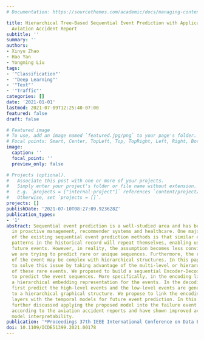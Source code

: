 ```yaml
---
# Documentation: https://sourcethemes.com/academic/docs/managing-content/

title: Hierarchical Tree-Based Sequential Event Prediction with Application in the
  Aviation Accident Report
subtitle: ''
summary: ''
authors:
- Xinyu Zhao
- Hao Yan
- Yongming Liu
tags:
- '"Classification"'
- '"Deep Learning"'
- '"Text"'
- '"Traffic"'
categories: []
date: '2021-01-01'
lastmod: 2021-07-09T12:25:40-07:00
featured: false
draft: false

# Featured image
# To use, add an image named `featured.jpg/png` to your page's folder.
# Focal points: Smart, Center, TopLeft, Top, TopRight, Left, Right, BottomLeft, Bottom, BottomRight.
image:
  caption: ''
  focal_point: ''
  preview_only: false

# Projects (optional).
#   Associate this post with one or more of your projects.
#   Simply enter your project's folder or file name without extension.
#   E.g. `projects = ["internal-project"]` references `content/project/deep-learning/index.md`.
#   Otherwise, set `projects = []`.
projects: []
publishDate: '2021-07-10T08:27:09.923628Z'
publication_types:
- '1'
abstract: Sequential event prediction is a well-studied area and has been widely used
  in proactive management, recommender systems and healthcare. One major assumption
  of the existing sequential event prediction methods is that similar event sequence
  patterns in the historical record will repeat themselves, enabling us to predict
  future events. However, in reality, the assumption becomes less convincing when
  we are trying to predict rare or unique sequences. Furthermore, the representation
  of the event may be complex with hierarchical structures. In this paper, we aim
  to solve this issue by taking advantage of the multi-level or hierarchical representation
  of these rare events. We proposed to build a sequential Encoder-Decoder framework
  to predict the event sequences. More specifically, in the encoding layer, we built
  a hierarchical embedding representation for the events. In the decoding layer, we
  first predict the high-level events and the low-level events are generated according
  to a hierarchical graphical structure. We propose to link the encoding decoding
  layers with the temporal models for future event prediction. In this article, we
  further discussed applying the proposed model into the failure event prediction
  according to the aviation accident reports and have shown improved accuracy and
  model interpretability.
publication: '*Proceedings 37th IEEE International Conference on Data Engineering*'
doi: 10.1109/ICDE51399.2021.00178
---
```

